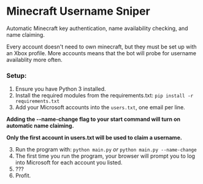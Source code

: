 # Minecraft Username Sniper
Automatic Minecraft key authentication, name availability checking, and name claiming.

Every account doesn't need to own minecraft, but they must be set up with an Xbox profile.
More accounts means that the bot will probe for username availablity more often.

### Setup:

1. Ensure you have Python 3 installed.
2. Install the required modules from the requirements.txt:
```pip install -r requirements.txt```
3. Add your Microsoft accounts into the `users.txt`, one email per line.

**Adding the --name-change flag to your start command will turn on automatic name claiming.**

**Only the first account in users.txt will be used to claim a username.**

3. Run the program with:
```python main.py``` *or* ```python main.py --name-change```
4. The first time you run the program, your browser will prompt you to log into Microsoft for each account you listed.
5. ???
6. Profit.

